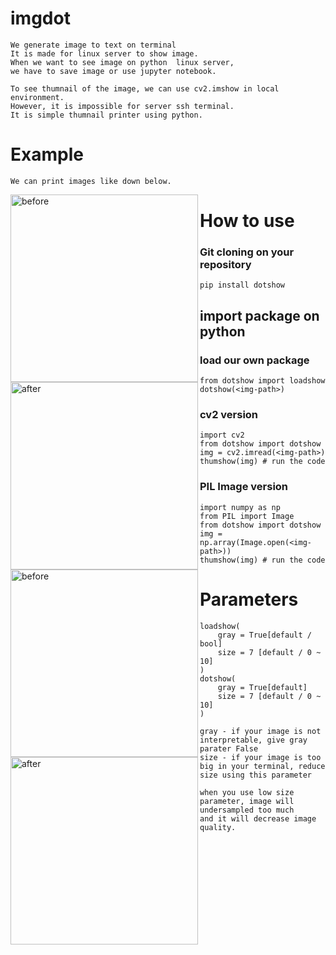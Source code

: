 # imgdot
    We generate image to text on terminal
    It is made for linux server to show image.
    When we want to see image on python  linux server, 
    we have to save image or use jupyter notebook.

    To see thumnail of the image, we can use cv2.imshow in local environment.
    However, it is impossible for server ssh terminal.
    It is simple thumnail printer using python.
    

# Example
    We can print images like down below.
<img width="300" align = "left"  alt="before" src="https://user-images.githubusercontent.com/50725139/140743113-9db67704-0a93-4f58-9542-a893b915a543.png">
<img width="300" align = "left"  alt="after" src="https://user-images.githubusercontent.com/50725139/140743199-64cac4d2-08be-4b23-9f21-393b2577bc51.png">

<img width="300" align = "left"  alt="before" src="https://user-images.githubusercontent.com/50725139/140743399-5daf658c-085e-44f5-8e65-d9821f53512d.png">
<img width="300" align = "left"  alt="after" src="https://user-images.githubusercontent.com/50725139/140743425-35af69bf-3aca-4105-9c3b-4540b846ad7f.png">


# How to use
### Git cloning on your repository
    pip install dotshow
    
## import package on python
### load our own package
    from dotshow import loadshow
    dotshow(<img-path>)

### cv2 version
    import cv2
    from dotshow import dotshow
    img = cv2.imread(<img-path>)
    thumshow(img) # run the code

### PIL Image version
    import numpy as np
    from PIL import Image
    from dotshow import dotshow
    img = np.array(Image.open(<img-path>))
    thumshow(img) # run the code
    
# Parameters
    loadshow(
        gray = True[default / bool]
        size = 7 [default / 0 ~ 10]
    )
    dotshow(
        gray = True[default]
        size = 7 [default / 0 ~ 10]
    )
    
    gray - if your image is not interpretable, give gray parater False
    size - if your image is too big in your terminal, reduce size using this parameter
    
    when you use low size parameter, image will undersampled too much 
    and it will decrease image quality.
